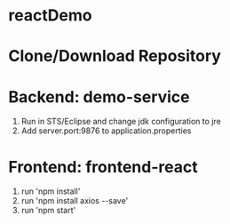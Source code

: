 # reactDemo

# Clone/Download Repository

# Backend: demo-service
1. Run in STS/Eclipse and change jdk configuration to jre
2. Add server.port:9876 to application.properties

# Frontend: frontend-react
1. run 'npm install'
2. run 'npm install axios --save'
3. run 'npm start'